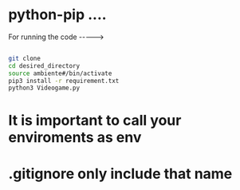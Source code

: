 # python-pip ....


For running the code ----->

```sh

git clone 
cd desired_directory
source ambiente#/bin/activate
pip3 install -r requirement.txt
python3 Videogame.py

```


# It is important to call your enviroments  as  env
# .gitignore only include that name
